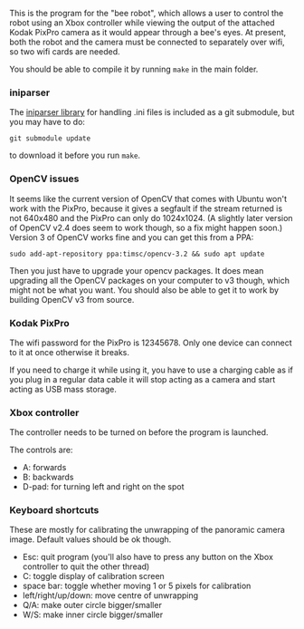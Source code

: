 This is the program for the "bee robot", which allows a user to control the robot using an Xbox controller while viewing the output of the attached Kodak PixPro camera as it would appear through a bee's eyes. At present, both the robot and the camera must be connected to separately over wifi, so two wifi cards are needed.

You should be able to compile it by running `make` in the main folder.

### iniparser
The [iniparser library](https://github.com/ndevilla/iniparser) for handling .ini files is included as a git submodule, but you may have to do:

```
git submodule update
```

to download it before you run `make`.

### OpenCV issues
It seems like the current version of OpenCV that comes with Ubuntu won't work with the PixPro, because it gives a segfault if the stream returned is not 640x480 and the PixPro can only do 1024x1024. (A slightly later version of OpenCV v2.4 does seem to work though, so a fix might happen soon.) Version 3 of OpenCV works fine and you can get this from a PPA:

```sudo add-apt-repository ppa:timsc/opencv-3.2 && sudo apt update```

Then you just have to upgrade your opencv packages. It does mean upgrading all the OpenCV packages on your computer to v3 though, which might not be what you want. You should also be able to get it to work by building OpenCV v3 from source.

### Kodak PixPro
The wifi password for the PixPro is 12345678. Only one device can connect to it at once otherwise it breaks.

If you need to charge it while using it, you have to use a charging cable as if you plug in a regular data cable it will stop acting as a camera and start acting as USB mass storage.

### Xbox controller
The controller needs to be turned on before the program is launched.

The controls are:

* A: forwards
* B: backwards
* D-pad: for turning left and right on the spot

### Keyboard shortcuts
These are mostly for calibrating the unwrapping of the panoramic camera image. Default values should be ok though.

* Esc: quit program (you'll also have to press any button on the Xbox controller to quit the other thread)
* C: toggle display of calibration screen
* space bar: toggle whether moving 1 or 5 pixels for calibration
* left/right/up/down: move centre of unwrapping
* Q/A: make outer circle bigger/smaller
* W/S: make inner circle bigger/smaller
